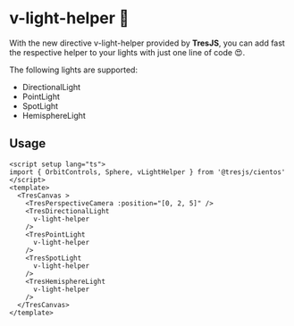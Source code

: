# v-light-helper 🔆

With the new directive v-light-helper provided by **TresJS**, you can add fast the respective helper to your lights with just one line of code 😍.

The following lights are supported:
- DirectionalLight
- PointLight
- SpotLight
- HemisphereLight

## Usage

```vue{2,8,11,14,17}
<script setup lang="ts">
import { OrbitControls, Sphere, vLightHelper } from '@tresjs/cientos'
</script>
<template>
  <TresCanvas >
    <TresPerspectiveCamera :position="[0, 2, 5]" />
    <TresDirectionalLight
      v-light-helper
    />
    <TresPointLight
      v-light-helper
    />
    <TresSpotLight
      v-light-helper
    />
    <TresHemisphereLight
      v-light-helper
    />
  </TresCanvas>
</template>
```
